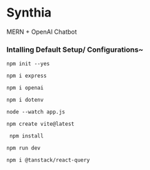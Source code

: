 # Synthia
MERN + OpenAI Chatbot 

### Intalling Default Setup/ Configurations~

```
npm init --yes
```

```
npm i express
```

```
npm i openai
```
```
npm i dotenv
```
```
node --watch app.js
```
```
npm create vite@latest
```
```
 npm install
```
```
npm run dev
```
```
npm i @tanstack/react-query
```
